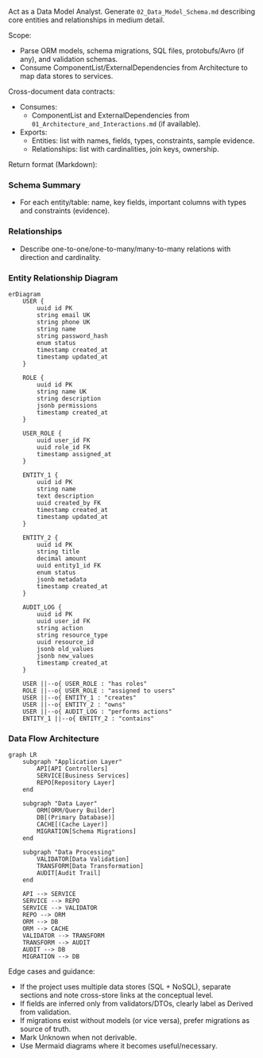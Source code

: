 Act as a Data Model Analyst. Generate `02_Data_Model_Schema.md` describing core entities and relationships in medium detail.

Scope:
- Parse ORM models, schema migrations, SQL files, protobufs/Avro (if any), and validation schemas.
- Consume ComponentList/ExternalDependencies from Architecture to map data stores to services.

Cross-document data contracts:
- Consumes:
  - ComponentList and ExternalDependencies from `01_Architecture_and_Interactions.md` (if available).
- Exports:
  - Entities: list with names, fields, types, constraints, sample evidence.
  - Relationships: list with cardinalities, join keys, ownership.

Return format (Markdown):
### Schema Summary
- For each entity/table: name, key fields, important columns with types and constraints (evidence).

### Relationships
- Describe one-to-one/one-to-many/many-to-many relations with direction and cardinality.

### Entity Relationship Diagram
```mermaid
erDiagram
    USER {
        uuid id PK
        string email UK
        string phone UK
        string name
        string password_hash
        enum status
        timestamp created_at
        timestamp updated_at
    }
    
    ROLE {
        uuid id PK
        string name UK
        string description
        jsonb permissions
        timestamp created_at
    }
    
    USER_ROLE {
        uuid user_id FK
        uuid role_id FK
        timestamp assigned_at
    }
    
    ENTITY_1 {
        uuid id PK
        string name
        text description
        uuid created_by FK
        timestamp created_at
        timestamp updated_at
    }
    
    ENTITY_2 {
        uuid id PK
        string title
        decimal amount
        uuid entity1_id FK
        enum status
        jsonb metadata
        timestamp created_at
    }
    
    AUDIT_LOG {
        uuid id PK
        uuid user_id FK
        string action
        string resource_type
        uuid resource_id
        jsonb old_values
        jsonb new_values
        timestamp created_at
    }
    
    USER ||--o{ USER_ROLE : "has roles"
    ROLE ||--o{ USER_ROLE : "assigned to users"
    USER ||--o{ ENTITY_1 : "creates"
    USER ||--o{ ENTITY_2 : "owns"
    USER ||--o{ AUDIT_LOG : "performs actions"
    ENTITY_1 ||--o{ ENTITY_2 : "contains"
```

### Data Flow Architecture
```mermaid
graph LR
    subgraph "Application Layer"
        API[API Controllers]
        SERVICE[Business Services]
        REPO[Repository Layer]
    end
    
    subgraph "Data Layer"
        ORM[ORM/Query Builder]
        DB[(Primary Database)]
        CACHE[(Cache Layer)]
        MIGRATION[Schema Migrations]
    end
    
    subgraph "Data Processing"
        VALIDATOR[Data Validation]
        TRANSFORM[Data Transformation]
        AUDIT[Audit Trail]
    end
    
    API --> SERVICE
    SERVICE --> REPO
    SERVICE --> VALIDATOR
    REPO --> ORM
    ORM --> DB
    ORM --> CACHE
    VALIDATOR --> TRANSFORM
    TRANSFORM --> AUDIT
    AUDIT --> DB
    MIGRATION --> DB
```

Edge cases and guidance:
- If the project uses multiple data stores (SQL + NoSQL), separate sections and note cross-store links at the conceptual level.
- If fields are inferred only from validators/DTOs, clearly label as Derived from validation.
- If migrations exist without models (or vice versa), prefer migrations as source of truth.
- Mark Unknown when not derivable.
- Use Mermaid diagrams where it becomes useful/necessary.

